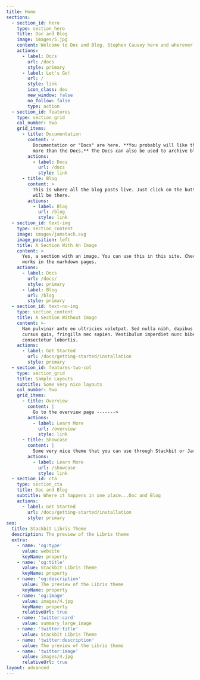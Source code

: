 ```yaml
---
title: Home
sections:
  - section_id: hero
    type: section_hero
    title: Doc and Blog
    image: images/5.jpg
    content: Welcome to Doc and Blog. Stephen Causey here and wherever you are...enjoy!
    actions:
      - label: Docs
        url: /docs
        style: primary
      - label: Let's Go!
        url: /
        style: link
        icon_class: dev
        new_window: false
        no_follow: false
        type: action
  - section_id: features
    type: section_grid
    col_number: two
    grid_items:
      - title: Documentation
        content: >
          Documentation or "Docs" are here. **You probably will like the Blog
          more than the Docs.** The Docs can also be used to archive blog post.
        actions:
          - label: Docs
            url: /docs
            style: link
      - title: Blog
        content: >
          This is where all the blog posts live. Just click on the button & you
          will be there.
        actions:
          - label: Blog
            url: /blog
            style: link
  - section_id: text-img
    type: section_content
    image: images/jamstack.svg
    image_position: left
    title: A Section With An Image
    content: >
      Yes, a section with an image. You can use this in this site. Check how it
      works in the markdown pages.
    actions:
      - label: Docs
        url: /docs/
        style: primary
      - label: Blog
        url: /blog
        style: primary
  - section_id: text-no-img
    type: section_content
    title: A Section Without Image
    content: >-
      Nam pulvinar ante eu ultricies volutpat. Sed nulla nibh, dapibus sit amet
      cursus quis, fringilla nec sapien. Vestibulum imperdiet nunc bibendum
      consectetur lobortis.
    actions:
      - label: Get Started
        url: /docs/getting-started/installation
        style: primary
  - section_id: features-two-col
    type: section_grid
    title: Sample Layouts
    subtitle: Some very nice layouts
    col_number: two
    grid_items:
      - title: Overview
        content: |
          Go to the overview page ------->
        actions:
          - label: Learn More
            url: /overview
            style: link
      - title: Showcase
        content: |
          Some very nice theme that you can use through Stackbit or Jamstack.
        actions:
          - label: Learn More
            url: /showcase
            style: link
  - section_id: cta
    type: section_cta
    title: Doc and Blog
    subtitle: Where it happens in one place...Doc and Blog
    actions:
      - label: Get Started
        url: /docs/getting-started/installation
        style: primary
seo:
  title: Stackbit Libris Theme
  description: The preview of the Libris theme
  extra:
    - name: 'og:type'
      value: website
      keyName: property
    - name: 'og:title'
      value: Stackbit Libris Theme
      keyName: property
    - name: 'og:description'
      value: The preview of the Libris theme
      keyName: property
    - name: 'og:image'
      value: images/4.jpg
      keyName: property
      relativeUrl: true
    - name: 'twitter:card'
      value: summary_large_image
    - name: 'twitter:title'
      value: Stackbit Libris Theme
    - name: 'twitter:description'
      value: The preview of the Libris theme
    - name: 'twitter:image'
      value: images/4.jpg
      relativeUrl: true
layout: advanced
---
```

